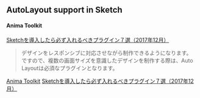 ## AutoLayout support in Sketch

#### Anima Toolkit

[Sketchを導入したら必ず入れるべきプラグイン７選（2017年12月）](https://qiita.com/manooo/items/3378d1e82501ccc30126#symbol-organizer)
> デザインをレスポンシブに対応させながら制作できるようになります。
> ですので、複数の画面サイズを意識したデザインを制作する際は、Auto Layoutは必須なプラグインとなります。

[Anima Toolkit](https://animaapp.github.io)
[Sketchを導入したら必ず入れるべきプラグイン７選（2017年12月）](https://qiita.com/manooo/items/3378d1e82501ccc30126#symbol-organizer)
